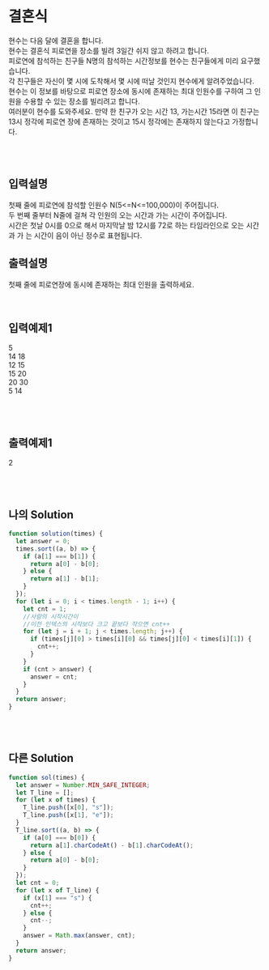# 결혼식

현수는 다음 달에 결혼을 합니다.<br/>
현수는 결혼식 피로연을 장소를 빌려 3일간 쉬지 않고 하려고 합니다.<br/>
피로연에 참석하는 친구들 N명의 참석하는 시간정보를 현수는 친구들에게 미리 요구했습니다.<br/>
각 친구들은 자신이 몇 시에 도착해서 몇 시에 떠날 것인지 현수에게 알려주었습니다.<br/>
현수는 이 정보를 바탕으로 피로연 장소에 동시에 존재하는 최대 인원수를 구하여 그 인원을 
수용할 수 있는 장소를 빌리려고 합니다.<br/>
여러분이 현수를 도와주세요.
만약 한 친구가 오는 시간 13, 가는시간 15라면 이 친구는 13시 정각에 피로연 장에 존재하는 
것이고 15시 정각에는 존재하지 않는다고 가정합니다.

<br/>
<br/>

## 입력설명
첫째 줄에 피로연에 참석할 인원수 N(5<=N<=100,000)이 주어집니다.<br/>
두 번째 줄부터 N줄에 걸쳐 각 인원의 오는 시간과 가는 시간이 주어집니다.<br/>
시간은 첫날 0시를 0으로 해서 마지막날 밤 12시를 72로 하는 타임라인으로 오는 시간과 가
는 시간이 음이 아닌 정수로 표현됩니다.

## 출력설명
첫째 줄에 피로연장에 동시에 존재하는 최대 인원을 출력하세요.

<br/>

## 입력예제1

5<br/>
14 18<br/>
12 15<br/>
15 20<br/>
20 30<br/>
5 14


<br/>
<br/>

## 출력예제1

2

<br/>
<br/>

## 나의 Solution

```javascript
function solution(times) {
  let answer = 0;
  times.sort((a, b) => {
    if (a[1] === b[1]) {
      return a[0] - b[0];
    } else {
      return a[1] - b[1];
    }
  });
  for (let i = 0; i < times.length - 1; i++) {
    let cnt = 1;
    //사람의 시작시간이
    //이전 인덱스의 시작보다 크고 끝보다 작으면 cnt++
    for (let j = i + 1; j < times.length; j++) {
      if (times[j][0] > times[i][0] && times[j][0] < times[i][1]) {
        cnt++;
      }
    }
    if (cnt > answer) {
      answer = cnt;
    }
  }
  return answer;
}
```
<br/>
<br/>

## 다른 Solution
```javascript
function sol(times) {
  let answer = Number.MIN_SAFE_INTEGER;
  let T_line = [];
  for (let x of times) {
    T_line.push([x[0], "s"]);
    T_line.push([x[1], "e"]);
  }
  T_line.sort((a, b) => {
    if (a[0] === b[0]) {
      return a[1].charCodeAt() - b[1].charCodeAt();
    } else {
      return a[0] - b[0];
    }
  });
  let cnt = 0;
  for (let x of T_line) {
    if (x[1] === "s") {
      cnt++;
    } else {
      cnt--;
    }
    answer = Math.max(answer, cnt);
  }
  return answer;
}
```
